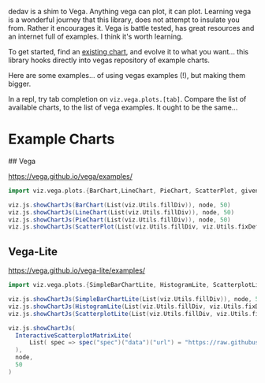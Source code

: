 dedav is a shim to Vega. Anything vega can plot, it can plot. Learning vega is a wonderful journey that this library, does not attempt to insulate you from. Rather it encourages it. Vega is battle tested, has great resources and an internet full of examples. I think it's worth learning.

To get started, find an [existing chart](https://vega.github.io/vega/examples/), and evolve it to what you want... this library hooks directly into vegas repository of example charts.

Here are some examples... of using vegas examples (!), but making them bigger.

In a repl, try tab completion on `viz.vega.plots.[tab]`. Compare the list of available charts, to the list of vega examples. It ought to be the same...

# Example Charts
## Vega

https://vega.github.io/vega/examples/

```scala mdoc:js
import viz.vega.plots.{BarChart,LineChart, PieChart, ScatterPlot, given}

viz.js.showChartJs(BarChart(List(viz.Utils.fillDiv)), node, 50)
viz.js.showChartJs(LineChart(List(viz.Utils.fillDiv)), node, 50)
viz.js.showChartJs(PieChart(List(viz.Utils.fillDiv)), node, 50)
viz.js.showChartJs(ScatterPlot(List(viz.Utils.fillDiv, viz.Utils.fixDefaultDataUrl)), node, 50)
```

## Vega-Lite
https://vega.github.io/vega-lite/examples/

```scala mdoc:js
import viz.vega.plots.{SimpleBarChartLite, HistogramLite, ScatterplotLite, InteractiveScatterplotMatrixLite, given}

viz.js.showChartJs(SimpleBarChartLite(List(viz.Utils.fillDiv)), node, 50)
viz.js.showChartJs(HistogramLite(List(viz.Utils.fillDiv, viz.Utils.fixDefaultDataUrl)), node, 50)
viz.js.showChartJs(ScatterplotLite(List(viz.Utils.fillDiv, viz.Utils.fixDefaultDataUrl)), node, 50)

viz.js.showChartJs(
  InteractiveScatterplotMatrixLite(
      List( spec => spec("spec")("data")("url") = "https://raw.githubusercontent.com/vega/vega/main/docs/data/cars.json" )
  ),
  node,
  50
)
```